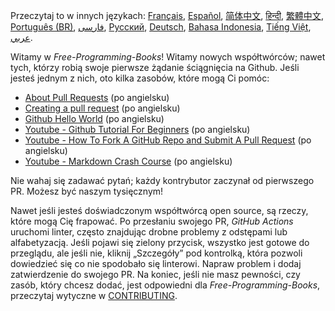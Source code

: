 Przeczytaj to w innych językach: [Français](HOWTO-fr.md), [Español](HOWTO-es.md), [简体中文](HOWTO-zh.md), [हिन्दी](HOWTO-hi.md), [繁體中文](HOWTO-zh_TW.md), [Português (BR)](HOWTO-pt_BR.md), [فارسی](HOWTO-fa_IR.md), [Русский](HOWTO-ru.md), [Deutsch](HOWTO-de.md), [Bahasa Indonesia](HOWTO-id.md), [Tiếng Việt](HOWTO-vi.md), [عربي](HOWTO-ar.md).

Witamy w *Free-Programming-Books*! Witamy nowych współtwórców; nawet tych, którzy robią swoje pierwsze żądanie ściągnięcia na Github. Jeśli jesteś jednym z nich, oto kilka zasobów, które mogą Ci pomóc:

* [About Pull Requests](https://help.github.com/articles/about-pull-requests/) (po angielsku)
* [Creating a pull request](https://docs.github.com/en/free-pro-team@latest/github/collaborating-with-issues-and-pull-requests/creating-a-pull-request) (po angielsku)
* [Github Hello World](https://guides.github.com/activities/hello-world/) (po angielsku)
* [Youtube - Github Tutorial For Beginners](https://www.youtube.com/watch?v=0fKg7e37bQE) (po angielsku)
* [Youtube - How To Fork A GitHub Repo and Submit A Pull Request](https://www.youtube.com/watch?v=G1I3HF4YWEw) (po angielsku)
* [Youtube - Markdown Crash Course](https://www.youtube.com/watch?v=HUBNt18RFbo) (po angielsku)


Nie wahaj się zadawać pytań; każdy kontrybutor zaczynał od pierwszego PR. Możesz być naszym tysięcznym! 

Nawet jeśli jesteś doświadczonym współtwórcą open source, są rzeczy, które mogą Cię frapować. Po przesłaniu swojego PR, *GitHub Actions* uruchomi linter, często znajdując drobne problemy z odstępami lub alfabetyzacją. Jeśli pojawi się zielony przycisk, wszystko jest gotowe do przeglądu, ale jeśli nie, kliknij „Szczegóły” pod kontrolką, która pozwoli dowiedzieć się co nie spodobało się linterowi. Napraw problem i dodaj zatwierdzenie do swojego PR.
Na koniec, jeśli nie masz pewności, czy zasób, który chcesz dodać, jest odpowiedni dla *Free-Programming-Books*, przeczytaj wytyczne w [CONTRIBUTING](CONTRIBUTING-pl.md).
